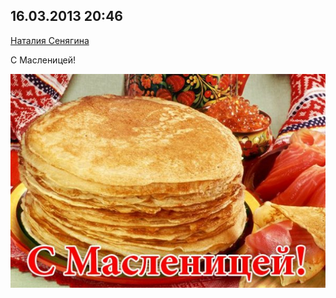 ## 16.03.2013 20:46

[Наталия Сенягина](https://vk.com/id33862652)

С Масленицей!

![2013_03_16---20_46.jpg](img/2013_03_16---20_46.jpg)
